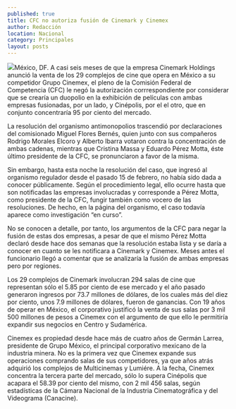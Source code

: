 ```yaml
---
published: true
title: CFC no autoriza fusión de Cinemark y Cinemex
author: Redacción
location: Nacional
category: Principales
layout: posts
---
```


![](http://i.imgur.com/Tt3MOS0m.jpg)México, DF. A casi seis meses de que la empresa Cinemark Holdings anunció la venta de los 29 complejos de cine que opera en México a su competidor Grupo Cinemex, el pleno de la Comisión Federal de Competencia (CFC) le negó la autorización corrrespondiente por considerar que se crearía un duopolio en la exhibición de películas con ambas empresas fusionadas, por un lado, y Cinépolis, por el el otro, que en conjunto concentraría 95 por ciento del mercado.

La resolución del organismo antimonopolios trascendió por declaraciones del comisionado Miguel Flores Bernés, quien junto con sus compañeros Rodrigo Morales Elcoro y Alberto Ibarra votaron contra la concentración de ambas cadenas, mientras que Cristina Massa y Eduardo Pérez Motta, éste último presidente de la CFC, se pronunciaron a favor de la misma.

Sin embargo, hasta esta noche la resolución del caso, que ingresó al organismo regulador desde el pasado 15 de febrero, no había sido dada a conocer públicamente. Según el procedimiento legal, ello ocurre hasta que son notificadas las empresas involucradas y corresponde a Pérez Motta, como presidente de la CFC, fungir también como vocero de las resoluciones. De hecho, en la página del organismo, el caso todavía aparece como investigación “en curso”.

No se conocen a detalle, por tanto, los argumentos de la CFC para negar la fusión de estas dos empresas, a pesar de que el mismo Pérez Motta declaró desde hace dos semanas que la resolución estaba lista y se daría a conocer en cuanto se les notificara a Cinemark y Cinemex. Meses antes el funcionario llegó a comentar que se analizaría la fusión de ambas empresas pero por regiones.

Los 29 complejos de Cinemark involucran 294 salas de cine que representan sólo el 5.85 por ciento de ese mercado y el año pasado generaron ingresos por 73.7 millones de dólares, de los cuales más del diez por ciento, unos 7.9 millones de dólares, fueron de ganancias. Con 19 años de operar en México, el corporativo justificó la venta de sus salas por 3 mil 500 millones de pesos a Cinemex con el argumento de que ello le permitiría expandir sus negocios en Centro y Sudamérica.

Cinemex es propiedad desde hace más de cuatro años de Germán Larrea, presidente de Grupo México, el principal corporativo mexicano de la industria minera. No es la primera vez que Cinemex expande sus operaciones comprando salas de sus competidores, ya que años atrás adquirió los complejos de Multicinemas y Lumiére. A la fecha, Cinemex concentra la tercera parte del mercado, sólo lo supera Cinépolis que acapara el 58.39 por ciento del mismo, con 2 mil 456 salas, según estadísticas de la Cámara Nacional de la Industria Cinematográfica y del Videograma (Canacine).

